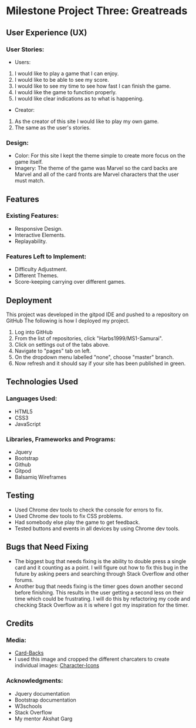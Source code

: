 # Milestone Project Three: Greatreads

## User Experience (UX)
### User Stories:
*  Users:
1. I would like to play a game that I can enjoy.
2. I would like to be able to see my score.
3. I would like to see my time to see how fast I can finish the game.
4. I would like the game to function properly.
5. I would like clear indications as to what is happening.
*  Creator:
1. As the creator of this site I would like to play my own game.
2. The same as the user's stories.
### Design:
* Color:
For this site I kept the theme simple to create more focus on the game itself.
*  Imagery:
The theme of the game was Marvel so the card backs are Marvel and all of the card fronts are Marvel characters that the user must match.
## Features
### Existing Features:
*  Responsive Design.
*  Interactive Elements.
*  Replayability.
### Features Left to Implement:
*  Difficulty Adjustment.
*  Different Themes.
*  Score-keeping carrying over different games.
## Deployment
This project was developed in the gitpod IDE and pushed to a repository on GitHub
The following is how I deployed my project.
1. Log into GitHub
2. From the list of repositories, click "Harbs1999/MS1-Samurai".
3. Click on settings out of the tabs above.
4. Navigate to "pages" tab on left.
5. On the dropdown menu labelled "none", choose "master" branch.
6. Now refresh and it should say if your site has been published in green.

## Technologies Used
### Languages Used:
*  HTML5
*  CSS3
*  JavaScript
### Libraries, Frameworks and Programs:
*  Jquery
*  Bootstrap
*  Github
*  Gitpod
*  Balsamiq Wireframes
## Testing
*  Used Chrome dev tools to check the console for errors to fix.
*  Used Chrome dev tools to fix CSS problems.
*  Had somebody else play the game to get feedback.
*  Tested buttons and events in all devices by using Chrome dev tools.
## Bugs that Need Fixing
*  The biggest bug that needs fixing is the ability to double press a single card and it counting as a point. I will figure out how to fix this bug in the future by asking peers and searching through Stack Overflow and other forums.
*  Another bug that needs fixing is the timer goes down another second before finishing. This results in the user getting a second less on their time which could be frustrating. I will do this by refactoring my code and checking Stack Overflow as it is where I got my inspiration for the timer.
## Credits
### Media:
*  [Card-Backs](https://hallofheroeshome.files.wordpress.com/2021/02/marvel-villain-back.png)
*  I used this image and cropped the different charcaters to create individual images:  [Character-Icons](https://rareformnewmedia.com/uploads/media/Blog/blog.jpg)
### Acknowledgments:
* Jquery documentation
* Bootstrap documentation
* W3schools
* Stack Overflow
* My mentor Akshat Garg